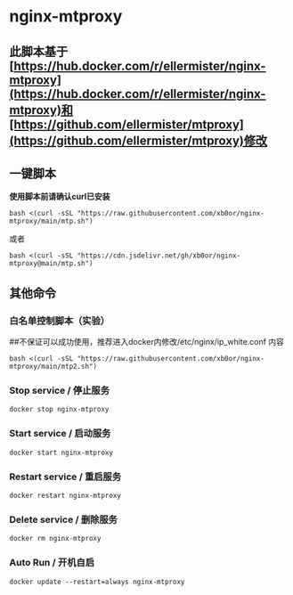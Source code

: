 # nginx-mtproxy
## 此脚本基于[https://hub.docker.com/r/ellermister/nginx-mtproxy](https://hub.docker.com/r/ellermister/nginx-mtproxy)和[https://github.com/ellermister/mtproxy](https://github.com/ellermister/mtproxy)修改


## 一键脚本
**使用脚本前请确认curl已安装**
```
bash <(curl -sSL "https://raw.githubusercontent.com/xb0or/nginx-mtproxy/main/mtp.sh")
```
或者
```
bash <(curl -sSL "https://cdn.jsdelivr.net/gh/xb0or/nginx-mtproxy@main/mtp.sh")
```

## 其他命令

### 白名单控制脚本（实验）
##不保证可以成功使用，推荐进入docker内修改/etc/nginx/ip_white.conf 内容
```
bash <(curl -sSL "https://raw.githubusercontent.com/xb0or/nginx-mtproxy/main/mtp2.sh")
```

### Stop service / 停止服务

```
docker stop nginx-mtproxy
```

### Start service / 启动服务

```
docker start nginx-mtproxy
```

### Restart service / 重启服务

```
docker restart nginx-mtproxy
```

### Delete service / 删除服务

```
docker rm nginx-mtproxy
```

### Auto Run / 开机自启

```
docker update --restart=always nginx-mtproxy
```
